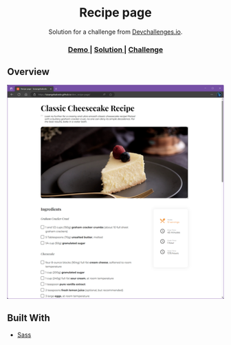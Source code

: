 <h1 align="center">Recipe page</h1>

<div align="center">
   Solution for a challenge from  <a href="http://devchallenges.io" target="_blank">Devchallenges.io</a>.
</div>

<div align="center">
  <h3>
    <a href="https://luisangelsalcedo.github.io/devc_recipe-page" target="_blank">
      Demo
    </a>
    <span> | </span>
    <a href="https://github.com/luisangelsalcedo/devc_recipe-page">
      Solution
    </a>
    <span> | </span>
    <a href="https://devchallenges.io/challenges/OEKdUZ6xs0h99C38XVht">
      Challenge
    </a>
  </h3>
</div>

## Overview

![screenshot](./assets/img/preview.png)

## Built With

<!-- This section should list any major frameworks that you built your project using. Here are a few examples.-->

- [Sass](https://sass-lang.com/)
